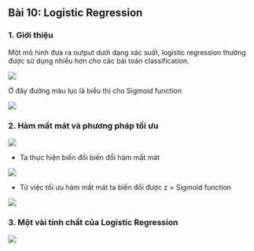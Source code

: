 ## Bài 10: Logistic Regression

### 1. Giới thiệu

Một mô hình đưa ra output dưới dạng xác suất, logistic regression thường được sử dụng nhiều hơn cho các bài toán classification.

<img src = "https://i.imgur.com/yZnrBLQ.png" />

Ở đây đường màu lục là biểu thị cho Sigmoid function

<img src = "https://i.imgur.com/KSUPkGI.png" />

### 2. Hàm mất mát và phương pháp tối ưu

<img src ="https://i.imgur.com/s1HoOXl.png" />

- Ta thực hiện biến đổi biến đổi hàm mất mát
<img src = "https://i.imgur.com/Pp6Mdkl.png" />

- Từ việc tối ưu hàm mất mát ta biến đổi được z = Sigmoid function
<img src = "https://i.imgur.com/sPrNfpJ.png" />

### 3. Một vài tính chất của Logistic Regression

<img src = "https://i.imgur.com/RX1ycph.png" />


